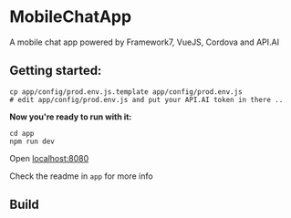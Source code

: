# MobileChatApp
A mobile chat app powered by Framework7, VueJS, Cordova and API.AI

## Getting started:

```
cp app/config/prod.env.js.template app/config/prod.env.js
# edit app/config/prod.env.js and put your API.AI token in there ..
```

**Now you're ready to run with it:**

```
cd app
npm run dev
```

Open [localhost:8080](http://localhost:8080)


Check the readme in `app` for more info

## Build

```

```